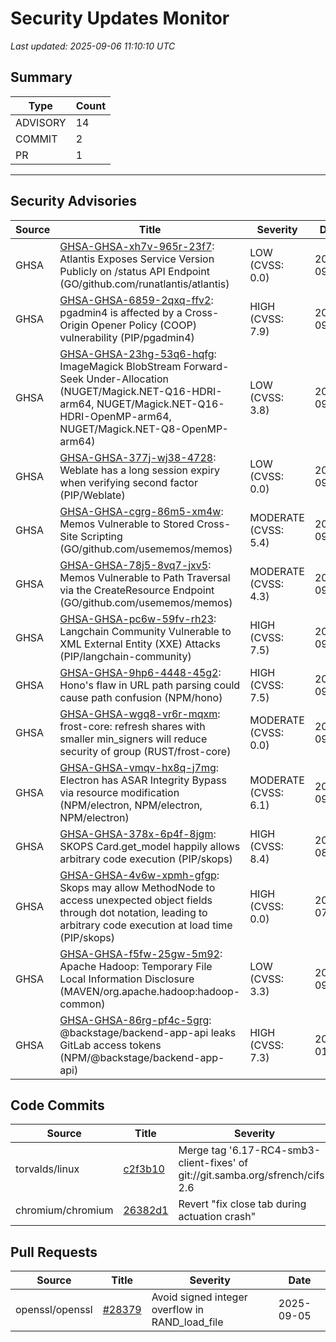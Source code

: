 # Security Updates Monitor

*Last updated: 2025-09-06 11:10:10 UTC*

## Summary
| Type | Count |
|------|-------|
| ADVISORY | 14 |
| COMMIT | 2 |
| PR | 1 |

---

## Security Advisories

| Source | Title | Severity | Date |
|--------|-------|----------|------|
| GHSA | [GHSA-GHSA-xh7v-965r-23f7](https://github.com/advisories/GHSA-xh7v-965r-23f7): Atlantis Exposes Service Version Publicly on /status API Endpoint (GO/github.com/runatlantis/atlantis) | LOW (CVSS: 0.0) | 2025-09-05 |
| GHSA | [GHSA-GHSA-6859-2qxq-ffv2](https://github.com/advisories/GHSA-6859-2qxq-ffv2): pgadmin4 is affected by a Cross-Origin Opener Policy (COOP) vulnerability (PIP/pgadmin4) | HIGH (CVSS: 7.9) | 2025-09-05 |
| GHSA | [GHSA-GHSA-23hg-53q6-hqfg](https://github.com/advisories/GHSA-23hg-53q6-hqfg): ImageMagick BlobStream Forward-Seek Under-Allocation (NUGET/Magick.NET-Q16-HDRI-arm64, NUGET/Magick.NET-Q16-HDRI-OpenMP-arm64, NUGET/Magick.NET-Q8-OpenMP-arm64) | LOW (CVSS: 3.8) | 2025-09-05 |
| GHSA | [GHSA-GHSA-377j-wj38-4728](https://github.com/advisories/GHSA-377j-wj38-4728): Weblate has a long session expiry when verifying second factor (PIP/Weblate) | LOW (CVSS: 0.0) | 2025-09-04 |
| GHSA | [GHSA-GHSA-cgrg-86m5-xm4w](https://github.com/advisories/GHSA-cgrg-86m5-xm4w): Memos Vulnerable to Stored Cross-Site Scripting (GO/github.com/usememos/memos) | MODERATE (CVSS: 5.4) | 2025-09-04 |
| GHSA | [GHSA-GHSA-78j5-8vq7-jxv5](https://github.com/advisories/GHSA-78j5-8vq7-jxv5): Memos Vulnerable to Path Traversal via the CreateResource Endpoint (GO/github.com/usememos/memos) | MODERATE (CVSS: 4.3) | 2025-09-04 |
| GHSA | [GHSA-GHSA-pc6w-59fv-rh23](https://github.com/advisories/GHSA-pc6w-59fv-rh23): Langchain Community Vulnerable to XML External Entity (XXE) Attacks (PIP/langchain-community) | HIGH (CVSS: 7.5) | 2025-09-04 |
| GHSA | [GHSA-GHSA-9hp6-4448-45g2](https://github.com/advisories/GHSA-9hp6-4448-45g2): Hono's flaw in URL path parsing could cause path confusion (NPM/hono) | HIGH (CVSS: 7.5) | 2025-09-03 |
| GHSA | [GHSA-GHSA-wgq8-vr6r-mqxm](https://github.com/advisories/GHSA-wgq8-vr6r-mqxm): frost-core: refresh shares with smaller min_signers will reduce security of group (RUST/frost-core) | MODERATE (CVSS: 0.0) | 2025-09-03 |
| GHSA | [GHSA-GHSA-vmqv-hx8q-j7mg](https://github.com/advisories/GHSA-vmqv-hx8q-j7mg): Electron has ASAR Integrity Bypass via resource modification (NPM/electron, NPM/electron, NPM/electron) | MODERATE (CVSS: 6.1) | 2025-09-03 |
| GHSA | [GHSA-GHSA-378x-6p4f-8jgm](https://github.com/advisories/GHSA-378x-6p4f-8jgm): SKOPS Card.get_model happily allows arbitrary code execution (PIP/skops) | HIGH (CVSS: 8.4) | 2025-08-07 |
| GHSA | [GHSA-GHSA-4v6w-xpmh-gfgp](https://github.com/advisories/GHSA-4v6w-xpmh-gfgp): Skops may allow MethodNode to access unexpected object fields through dot notation, leading to arbitrary code execution at load time (PIP/skops) | HIGH (CVSS: 0.0) | 2025-07-25 |
| GHSA | [GHSA-GHSA-f5fw-25gw-5m92](https://github.com/advisories/GHSA-f5fw-25gw-5m92): Apache Hadoop: Temporary File Local Information Disclosure (MAVEN/org.apache.hadoop:hadoop-common) | LOW (CVSS: 3.3) | 2024-09-25 |
| GHSA | [GHSA-GHSA-86rg-pf4c-5grg](https://github.com/advisories/GHSA-86rg-pf4c-5grg): @backstage/backend-app-api leaks GitLab access tokens (NPM/@backstage/backend-app-api) | HIGH (CVSS: 7.3) | 2024-01-04 |

## Code Commits

| Source | Title | Severity | Date |
|--------|-------|----------|------|
| torvalds/linux | [c2f3b10](https://github.com/torvalds/linux/commit/c2f3b108c09d1a8e2b20ce691df6a59d30351b7d) | Merge tag '6.17-RC4-smb3-client-fixes' of git://git.samba.org/sfrench/cifs-2.6 | 2025-09-05 |
| chromium/chromium | [26382d1](https://github.com/chromium/chromium/commit/26382d185697d7d97b0589b919d4127721b1efc1) | Revert "fix close tab during actuation crash" | 2025-09-05 |

## Pull Requests

| Source | Title | Severity | Date |
|--------|-------|----------|------|
| openssl/openssl | [#28379](https://github.com/openssl/openssl/pull/28379) | Avoid signed integer overflow in RAND_load_file | 2025-09-05 |

